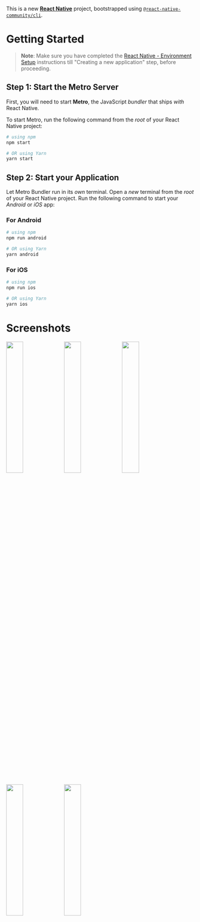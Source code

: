 This is a new [**React Native**](https://reactnative.dev) project, bootstrapped using [`@react-native-community/cli`](https://github.com/react-native-community/cli).

# Getting Started

>**Note**: Make sure you have completed the [React Native - Environment Setup](https://reactnative.dev/docs/environment-setup) instructions till "Creating a new application" step, before proceeding.

## Step 1: Start the Metro Server

First, you will need to start **Metro**, the JavaScript _bundler_ that ships _with_ React Native.

To start Metro, run the following command from the _root_ of your React Native project:

```bash
# using npm
npm start

# OR using Yarn
yarn start
```

## Step 2: Start your Application

Let Metro Bundler run in its _own_ terminal. Open a _new_ terminal from the _root_ of your React Native project. Run the following command to start your _Android_ or _iOS_ app:

### For Android

```bash
# using npm
npm run android

# OR using Yarn
yarn android
```

### For iOS

```bash
# using npm
npm run ios

# OR using Yarn
yarn ios
```

# Screenshots
<p float="left">
  <img src="https://github.com/user-attachments/assets/35876f8c-5b3a-4879-b522-5a1b6f4407c3" width="30%" />
  <img src="https://github.com/user-attachments/assets/b14d91c3-2063-40e6-9d69-d4225a549283" width="30%" />
  <img src="https://github.com/user-attachments/assets/8a022f56-4318-4024-b0ca-85e0e1ea4cf5" width="30%" />
</p>

<p float="left">
  <img src="https://github.com/user-attachments/assets/9d99310c-c99e-4c23-91ea-a3180328850f" width="30%" />
  <img src="https://github.com/user-attachments/assets/560bb49d-6e37-417d-a9c4-a54f8ed52523" width="30%" />
</p>
